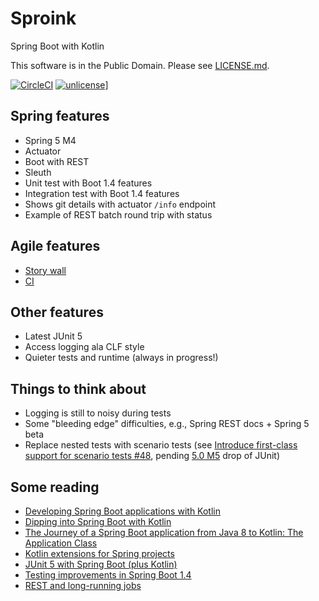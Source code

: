 # Sproink

Spring Boot with Kotlin

This software is in the Public Domain.  Please see [LICENSE.md](LICENSE.md).

[![CircleCI](https://img.shields.io/circleci/project/github/binkley/sproink.svg)](https://circleci.com/gh/binkley/sproingk) [![unlicense](https://img.shields.io/badge/un-license-green.svg?style=flat)](http://unlicense.org)]

## Spring features

* Spring 5 M4
* Actuator
* Boot with REST
* Sleuth
* Unit test with Boot 1.4 features
* Integration test with Boot 1.4 features
* Shows git details with actuator `/info` endpoint
* Example of REST batch round trip with status

## Agile features

* [Story wall](https://github.com/binkley/sproingk/projects/2)
* [CI](https://circleci.com/gh/binkley/sproingk)

## Other features

* Latest JUnit 5
* Access logging ala CLF style
* Quieter tests and runtime (always in progress!)

## Things to think about

* Logging is still to noisy during tests
* Some "bleeding edge" difficulties, e.g., Spring REST docs + Spring 5 beta
* Replace nested tests with scenario tests (see [Introduce first-class support for scenario tests #48](https://github.com/junit-team/junit5/issues/48), pending [5.0 M5](https://github.com/junit-team/junit5/milestone/8) drop of JUnit)

## Some reading

* [Developing Spring Boot applications with Kotlin](https://spring.io/blog/2016/02/15/developing-spring-boot-applications-with-kotlin)
* [Dipping into Spring Boot with Kotlin](https://medium.com/@mchlstckl/dipping-into-spring-boot-with-kotlin-31881edd13c2#.h26gsle9y)
* [The Journey of a Spring Boot application from Java 8 to Kotlin: The Application Class](http://engineering.pivotal.io/post/spring-boot-application-with-kotlin/)
* [Kotlin extensions for Spring projects](https://github.com/sdeleuze/spring-kotlin)
* [JUnit 5 with Spring Boot (plus Kotlin)](https://objectpartners.com/2016/07/26/junit-5-with-spring-boot-plus-kotlin/)
* [Testing improvements in Spring Boot 1.4](https://spring.io/blog/2016/04/15/testing-improvements-in-spring-boot-1-4)
* [REST and long-running jobs](http://farazdagi.com/blog/2014/rest-long-running-jobs/)
